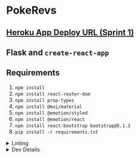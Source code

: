 # PokeRevs

## [Heroku App Deploy URL (Sprint 1)](https://pokerevs.herokuapp.com/)

## Flask and `create-react-app`

## Requirements

1. `npm install`
2. `npm install react-router-dom`
3. `npm install prop-types`
4. `npm install @mui/material`
5. `npm install @emotion/styled`
6. `npm install @emotion/react`
7. `npm install react-bootstrap bootstrap@5.1.3`
8. `pip install -r requirements.txt`

<details><summary>Linting</summary>

## eslint

1. Every test.js ignores undefined function because tests are seen as undefined but interpretted correctly by npm tests
2. Backend.js ignores no-unused-vars because some response data may be used later down the line.

## pylint

1. All .py files ignore invalid-name and missing-function-docstring--the former because we adhere to camelCase naming convention instead of snake case (at least consistently); the latter because the code functionality changes a lot in agile development.
2. app.py: disable=invalid-envvar-default is ignored because of the default case--pylint is worried that we may be supplying a non-string (which is not the case)
3. dbhandler.py: no-self-argument and no-member are ignored because DB is acting as a static class to handle any database interactions--no instantiation is involved, and therefore no self variables are created.
4. dbhandler.py: missing-class-docstring is ignored because agile framework again.
5. dbhandler.py: too-many-arguments and no-method-arguments are disabled: the former because the number of arguments will likely change in the future (in which case we are likely going to pass a dictionary containing the data instead); the latter because the method in question is a utility function that prints the state of the database, and requires no arguments.
6. dbhandler.py: not-an-iterable is ignored because reviews is actually iterable but not detected.
7. dbhandler.py: too-many-locals is ignored because the method in question is only for populating the database--it is called outside of the context of the app and therefore storing all of them in a single object would only obfuscate the information.
8. models.py: no-member is ignored because pylint_flask_sqlalchemy is responsible for linting that.
9. models.py: consider-using-f-string is ignored because the repr methods documentation suggests the default return string to be formatted as '<{table} %r' %{string}.
   10 models.py: too-few-public-methods is ignored because the models are only responsible for the structure of the database, DB handler is responsible for their behavior.

</details>

<details><summary>Dev Details</summary>

## Run Application

1. Run command in terminal (in your project directory): `npm run build`. This will update anything related to your `App.js` file (so `public/index.html`, any CSS you're pulling in, etc).
2. Run command in terminal (in your project directory): `python3 app.py`
3. Preview web page in browser 'localhost:8080/' (or whichever port you're using)

## Deploy to Heroku

1. Create a Heroku app: `heroku create --buildpack heroku/python`
2. Add nodejs buildpack: `heroku buildpacks:add --index 1 heroku/nodejs`
3. Push to Heroku: `git push heroku main`

</details>
